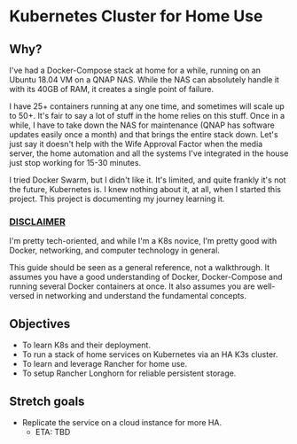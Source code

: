 # Kubernetes Cluster for Home Use

## Why?
I've had a Docker-Compose stack at home for a while, running on an Ubuntu 18.04 VM on a QNAP NAS.  While the NAS can absolutely handle it with its 40GB of RAM, it creates a single point of failure.

I have 25+ containers running at any one time, and sometimes will scale up to 50+.  It's fair to say a lot of stuff in the home relies on this stuff.  Once in a while, I have to take down the NAS for maintenance (QNAP has software updates easily once a month) and that brings the entire stack down.  Let's just say it doesn't help with the Wife Approval Factor when the media server, the home automation and all the systems I've integrated in the house just stop working for 15-30 minutes.

I tried Docker Swarm, but I didn't like it.  It's limited, and quite frankly it's not the future, Kubernetes is.  I knew nothing about it, at all, when I started this project.  This project is documenting my journey learning it.

### <ins>DISCLAIMER</ins>
I'm pretty tech-oriented, and while I'm a K8s novice, I'm pretty good with Docker, networking, and computer technology in general.

This guide should be seen as a general reference, not a walkthrough.  It assumes you have a good understanding of Docker, Docker-Compose and running several Docker containers at once.  It also assumes you are well-versed in networking and understand the fundamental concepts.

## Objectives
- To learn K8s and their deployment.
- To run a stack of home services on Kubernetes via an HA K3s cluster.
- To learn and leverage Rancher for home use.
- To setup Rancher Longhorn for reliable persistent storage.

## Stretch goals
- Replicate the service on a cloud instance for more HA.
    - ETA: TBD